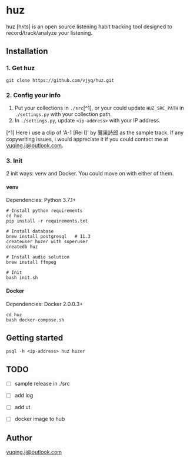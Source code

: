 # huz 

huz \[hʌts] is an open source listening habit tracking tool designed to record/track/analyze your listening.

## Installation

### 1. Get huz
```
git clone https://github.com/vjyq/huz.git
```

### 2. Config your info
1. Put your collections in `./src`[^1], or your could update `HUZ_SRC_PATH` in `./settings.py` with your collection path.
2. In `./settings.py`, update `<ip-address>` with your IP address.

[^1] Here i use a clip of 'A-1 \[Rei I]' by 鷺巣詩郎 as the sample track. If any copywriting issues, i would appreciate it if you could contact me at yuqing.ji@outlook.com.

### 3. Init

2 init ways: venv and Docker. You could move on with either of them.

#### venv 
Dependencies: Python 3.7.1+
```
# Install python requirements
cd huz
pip install -r requirements.txt

# Install database
brew install postgresql   # 11.3
createuser huzer with superuser
createdb huz

# Install audio solution
brew install ffmpeg

# Init
bash init.sh
```

#### Docker
Dependencies: Docker 2.0.0.3+
```
cd huz
bash docker-compose.sh
```

## Getting started
```
psql -h <ip-address> huz huzer
```

## TODO
- [ ] sample release in ./src
- [ ] add log
- [ ] add ut
- [ ] docker image to hub


## Author
yuqing.ji@outlook.com
